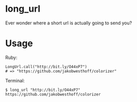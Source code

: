 long_url
========

Ever wonder where a short url is actually going to send you?

Usage
=====

Ruby:

    LongUrl.call("http://bit.ly/O44xP7")
    # => "https://github.com/jakobwesthoff/colorizer"

Terminal:

    $ long_url "http://bit.ly/O44xP7"
    https://github.com/jakobwesthoff/colorizer

